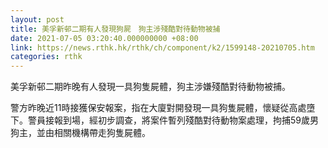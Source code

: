 ```yaml
---
layout: post
title: 美孚新邨二期有人發現狗屍　狗主涉殘酷對待動物被捕
date: 2021-07-05 03:20:40.000000000 +08:00
link: https://news.rthk.hk/rthk/ch/component/k2/1599148-20210705.htm
categories: rthk
---
```


美孚新邨二期昨晚有人發現一具狗隻屍體，狗主涉嫌殘酷對待動物被捕。

警方昨晚近11時接獲保安報案，指在大廈對開發現一具狗隻屍體，懷疑從高處墮下。警員接報到場，經初步調查，將案件暫列殘酷對待動物案處理，拘捕59歲男狗主，並由相關機構帶走狗隻屍體。
